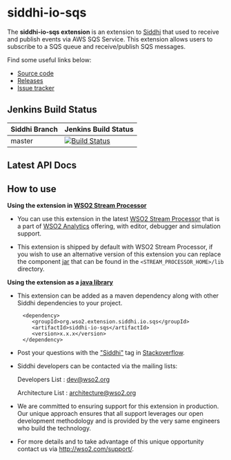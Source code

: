 ﻿siddhi-io-sqs
======================================

The **siddhi-io-sqs extension** is an extension to <a target="_blank" href="https://wso2.github.io/siddhi">Siddhi</a> 
that used to receive and publish events via AWS SQS Service. This extension allows users to subscribe to a SQS queue 
and receive/publish SQS messages.

Find some useful links below:

* <a target="_blank" href="https://github.com/wso2-extensions/siddhi-io-sqs">Source code</a>
* <a target="_blank" href="https://github.com/wso2-extensions/siddhi-io-sqs/releases">Releases</a>
* <a target="_blank" href="https://github.com/wso2-extensions/siddhi-io-sqs/issues">Issue tracker</a>

## Jenkins Build Status

|  Siddhi Branch | Jenkins Build Status |
| :---------------------------------------- |:---------------------------------------
| master         | [![Build Status](https://wso2.org/jenkins/view/wso2-dependencies/job/siddhi/job/siddhi-io-sqs/badge/icon)](https://wso2.org/jenkins/view/wso2-dependencies/job/siddhi/job/siddhi-io-sqs)|

## Latest API Docs 


## How to use


**Using the extension in <a target="_blank" href="https://github.com/wso2/product-sp">WSO2 Stream Processor</a>**

* You can use this extension in the latest <a target="_blank" href="https://github.com/wso2/product-sp/releases">WSO2 Stream Processor</a> that is a part of <a target="_blank" href="http://wso2.com/analytics?utm_source=gitanalytics&utm_campaign=gitanalytics_Jul17">WSO2 Analytics</a> offering, with editor, debugger and simulation support.

* This extension is shipped by default with WSO2 Stream Processor, if you wish to use an alternative version of this extension you can replace the component <a target="_blank" href="https://github.com/wso2-extensions/siddhi-io-sqs/releases">jar</a> that can be found in the `<STREAM_PROCESSOR_HOME>/lib` directory.

**Using the extension as a <a target="_blank" href="https://wso2.github.io/siddhi/documentation/running-as-a-java-library">java library</a>**

* This extension can be added as a maven dependency along with other Siddhi dependencies to your project.

```
     <dependency>
        <groupId>org.wso2.extension.siddhi.io.sqs</groupId>
        <artifactId>siddhi-io-sqs</artifactId>
        <version>x.x.x</version>
     </dependency>
```








 * Post your questions with the <a target="_blank" href="http://stackoverflow.com/search?q=siddhi">"Siddhi"</a> tag in <a target="_blank" href="http://stackoverflow.com/search?q=siddhi">Stackoverflow</a>.

 * Siddhi developers can be contacted via the mailing lists:

    Developers List   : [dev@wso2.org](mailto:dev@wso2.org)

    Architecture List : [architecture@wso2.org](mailto:architecture@wso2.org)


* We are committed to ensuring support for this extension in production. Our unique approach ensures that all support leverages our open development methodology and is provided by the very same engineers who build the technology.

* For more details and to take advantage of this unique opportunity contact us via <a target="_blank" href="http://wso2.com/support?utm_source=gitanalytics&utm_campaign=gitanalytics_Jul17">http://wso2.com/support/</a>.